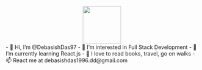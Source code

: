 <div id="header" align="center">
  <img src="https://media.giphy.com/media/M9gbBd9nbDrOTu1Mqx/giphy.gif" width="100"/>
</div>
- 👋 Hi, I’m @DebasishDas97
- 👀 I’m interested in Full Stack Development
- 🌱 I’m currently learning React.js
- 💞️ I love to read books, travel, go on walks
- 📫 React me at debasishdas1996.dd@gmail.com

<!---
DebasishDas97/DebasishDas97 is a ✨ special ✨ repository because its `README.md` (this file) appears on your GitHub profile.
You can click the Preview link to take a look at your changes.
--->
